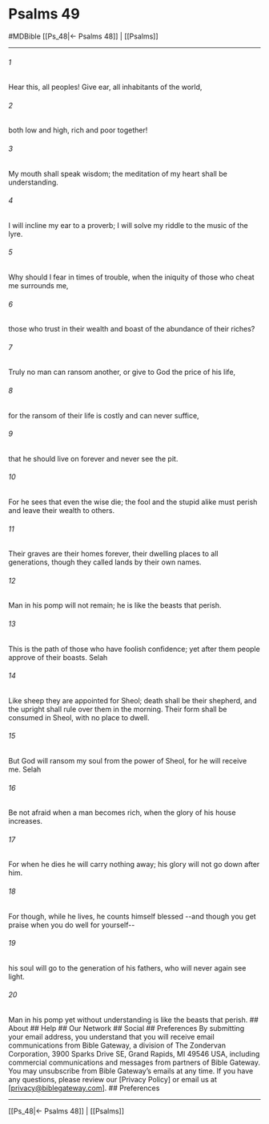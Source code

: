 # Psalms 49
#MDBible
[[Ps_48|← Psalms 48]] | [[Psalms]]

***






###### 1 


Hear this, all peoples! Give ear, all inhabitants of the world, 





###### 2 


both low and high, rich and poor together! 





###### 3 


My mouth shall speak wisdom; the meditation of my heart shall be understanding. 





###### 4 


I will incline my ear to a proverb; I will solve my riddle to the music of the lyre. 





###### 5 


Why should I fear in times of trouble, when the iniquity of those who cheat me surrounds me, 





###### 6 


those who trust in their wealth and boast of the abundance of their riches? 





###### 7 


Truly no man can ransom another, or give to God the price of his life, 





###### 8 


for the ransom of their life is costly and can never suffice, 





###### 9 


that he should live on forever and never see the pit. 





###### 10 


For he sees that even the wise die; the fool and the stupid alike must perish and leave their wealth to others. 





###### 11 


Their graves are their homes forever, their dwelling places to all generations, though they called lands by their own names. 





###### 12 


Man in his pomp will not remain; he is like the beasts that perish. 





###### 13 


This is the path of those who have foolish confidence; yet after them people approve of their boasts. Selah 





###### 14 


Like sheep they are appointed for Sheol; death shall be their shepherd, and the upright shall rule over them in the morning. Their form shall be consumed in Sheol, with no place to dwell. 





###### 15 


But God will ransom my soul from the power of Sheol, for he will receive me. Selah 





###### 16 


Be not afraid when a man becomes rich, when the glory of his house increases. 





###### 17 


For when he dies he will carry nothing away; his glory will not go down after him. 





###### 18 


For though, while he lives, he counts himself blessed --and though you get praise when you do well for yourself-- 





###### 19 


his soul will go to the generation of his fathers, who will never again see light. 





###### 20 


Man in his pomp yet without understanding is like the beasts that perish. ## About ## Help ## Our Network ## Social ## Preferences By submitting your email address, you understand that you will receive email communications from Bible Gateway, a division of The Zondervan Corporation, 3900 Sparks Drive SE, Grand Rapids, MI 49546 USA, including commercial communications and messages from partners of Bible Gateway. You may unsubscribe from Bible Gateway&rsquo;s emails at any time. If you have any questions, please review our [Privacy Policy] or email us at [privacy@biblegateway.com]. ## Preferences

***

[[Ps_48|← Psalms 48]] | [[Psalms]]
